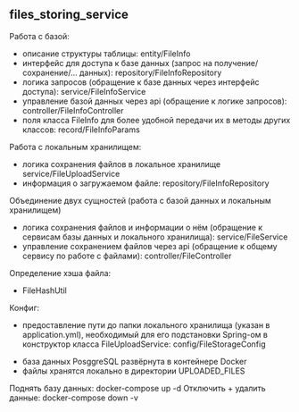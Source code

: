 files_storing_service
------------------------
Работа с базой:
- описание структуры таблицы: entity/FileInfo
- интерфейс для доступа к базе данных (запрос на получение/сохранение/... данных):  repository/FileInfoRepository
- логика запросов (обращение к базе данных через интерфейс доступа): service/FileInfoService
- управление базой данных через api (обращение к логике запросов): controller/FileInfoController
- поля класса FileInfo для более удобной передачи их в методы других классов: record/FileInfoParams

Работа с локальным хранилищем:
- логика сохранения файлов в локальное хранилище service/FileUploadService
- информация о загружаемом файле: repository/FileInfoRepository

Объединение двух сущностей (работа с базой данных и локальным хранилищем)
- логика сохранения файлов и информации о нём (обращение к сервисам базы данных и локального хранилища): service/FileService
- управление сохранением файлов через api (обращение к общему сервису по работе с файлами): controller/FileController

Определение хэша файла:
- FileHashUtil

Конфиг:
- предоставление пути до папки локального хранилища (указан в application.yml), необходимый для его подстановки Spring-ом в конструктор класса FileUploadService: config/FileStorageConfig

* база данных PosggreSQL развёрнута в контейнере Docker 
* файлы хранятся локально в директории  UPLOADED_FILES

Поднять базу данных: docker-compose up -d
Отключить + удалить данные: docker-compose down -v


